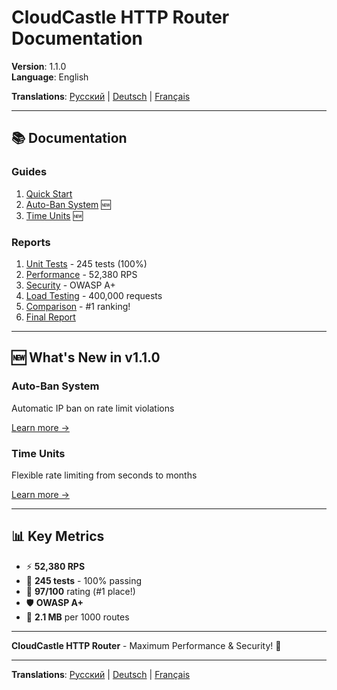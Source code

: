 # CloudCastle HTTP Router Documentation

**Version**: 1.1.0  
**Language**: English

**Translations**: [Русский](../ru/README.md) | [Deutsch](../de/README.md) | [Français](../fr/README.md)

---

## 📚 Documentation

### Guides

1. [Quick Start](documentation/quickstart.md)
2. [Auto-Ban System](documentation/auto-ban.md) 🆕
3. [Time Units](documentation/time-units.md) 🆕

### Reports

1. [Unit Tests](reports/unit-tests.md) - 245 tests (100%)
2. [Performance](reports/performance.md) - 52,380 RPS
3. [Security](reports/security.md) - OWASP A+
4. [Load Testing](reports/load-testing.md) - 400,000 requests
5. [Comparison](reports/comparison.md) - #1 ranking!
6. [Final Report](reports/final-report.md)

---

## 🆕 What's New in v1.1.0

### Auto-Ban System
Automatic IP ban on rate limit violations

[Learn more →](documentation/auto-ban.md)

### Time Units
Flexible rate limiting from seconds to months

[Learn more →](documentation/time-units.md)

---

## 📊 Key Metrics

- ⚡ **52,380 RPS**
- 🧪 **245 tests** - 100% passing
- 🎯 **97/100** rating (#1 place!)
- 🛡️ **OWASP A+**
- 💾 **2.1 MB** per 1000 routes

---

**CloudCastle HTTP Router** - Maximum Performance & Security! 🚀

---

**Translations**: [Русский](../ru/README.md) | [Deutsch](../de/README.md) | [Français](../fr/README.md)
